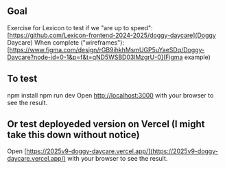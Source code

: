 ## Goal
Exercise for Lexicon to test if we "are up to speed": [https://github.com/Lexicon-frontend-2024-2025/doggy-daycare](Doggy Daycare)
When complete ("wireframes"): [https://www.figma.com/design/rGB9ihkhMsmUGP5uYaeSDq/Doggy-Daycare?node-id=0-1&p=f&t=qND5WSBD03lMzgrU-0](Figma example)

## To test
npm install
npm run dev
Open [http://localhost:3000](http://localhost:3000) with your browser to see the result.

## Or test deployeded version on Vercel (I might take this down without notice)
Open [https://2025v9-doggy-daycare.vercel.app/](https://2025v9-doggy-daycare.vercel.app/) with your browser to see the result.

